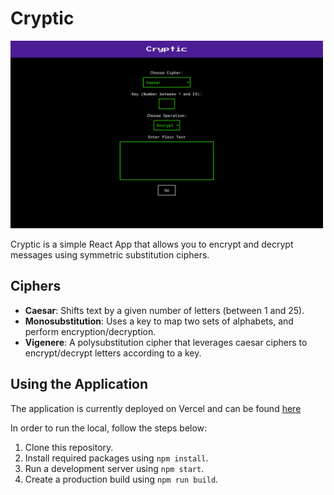 # Cryptic

<img src='blurb.png' width="500" height="300">

Cryptic is a simple React App that allows you to encrypt and decrypt messages using symmetric substitution ciphers.

## Ciphers
* **Caesar**: Shifts text by a given number of letters (between 1 and 25).
* **Monosubstitution**: Uses a key to map two sets of alphabets, and perform encryption/decryption.
* **Vigenere**: A polysubstitution cipher that leverages caesar ciphers to encrypt/decrypt letters according to a key.

## Using the Application

The application is currently deployed on Vercel and can be found [here](https://cryptic-gdidcacm0-rounakbanik.vercel.app/)

In order to run the local, follow the steps below:
1. Clone this repository.
2. Install required packages using `npm install`.
3. Run a development server using `npm start`.
4. Create a production build using `npm run build`.
